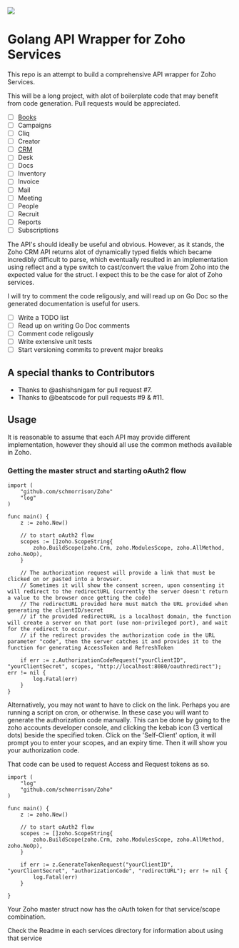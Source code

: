 [![](https://godoc.org/github.com/schmorrison/Zoho?status.svg)](http://godoc.org/github.com/schmorrison/Zoho)

# Golang API Wrapper for Zoho Services

This repo is an attempt to build a comprehensive API wrapper for Zoho Services.

This will be a long project, with alot of boilerplate code that may benefit from code generation. Pull requests would be appreciated.

- [ ] [Books](https://github.com/schmorrison/Zoho/tree/master/books)
- [ ] Campaigns
- [ ] Cliq
- [ ] Creator
- [ ] [CRM](https://github.com/schmorrison/Zoho/tree/master/crm)
- [ ] Desk
- [ ] Docs
- [ ] Inventory
- [ ] Invoice
- [ ] Mail
- [ ] Meeting
- [ ] People
- [ ] Recruit
- [ ] Reports
- [ ] Subscriptions

The API's should ideally be useful and obvious. However, as it stands, the Zoho CRM API returns alot of dynamically typed fields which became incredibly difficult to parse, which eventually resulted in an implementation using reflect and a type switch to cast/convert the value from Zoho into the expected value for the struct. I expect this to be the case for alot of Zoho services.

I will try to comment the code religously, and will read up on Go Doc so the generated documentation is useful for users.
- [ ] Write a TODO list
- [ ] Read up on writing Go Doc comments
- [ ] Comment code religously
- [ ] Write extensive unit tests
- [ ] Start versioning commits to prevent major breaks

## A special thanks to Contributors
- Thanks to @ashishsnigam for pull request #7.
- Thanks to @beatscode for pull requests #9 & #11.

## Usage

It is reasonable to assume that each API may provide different implementation, however they should all use the common methods available in Zoho.

### Getting the master struct and starting oAuth2 flow

    import (
        "github.com/schmorrison/Zoho"
        "log"
    )

    func main() {
        z := zoho.New()

        // to start oAuth2 flow
        scopes := []zoho.ScopeString{
            zoho.BuildScope(zoho.Crm, zoho.ModulesScope, zoho.AllMethod, zoho.NoOp),
        }

        // The authorization request will provide a link that must be clicked on or pasted into a browser.
        // Sometimes it will show the consent screen, upon consenting it will redirect to the redirectURL (currently the server doesn't return a value to the browser once getting the code)
        // The redirectURL provided here must match the URL provided when generating the clientID/secret
        // if the provided redirectURL is a localhost domain, the function will create a server on that port (use non-privileged port), and wait for the redirect to occur.
        // if the redirect provides the authorization code in the URL parameter "code", then the server catches it and provides it to the function for generating AccessToken and RefreshToken

        if err := z.AuthorizationCodeRequest("yourClientID", "yourClientSecret", scopes, "http://localhost:8080/oauthredirect"); err != nil {
            log.Fatal(err)
        }
    }

Alternatively, you may not want to have to click on the link. Perhaps you are running a script on cron, or otherwise. In these case you will want to generate the authorization code manually. This can be done by going to the zoho accounts developer console, and clicking the kebab icon (3 vertical dots) beside the specified token. Click on the 'Self-Client' option, it will prompt you to enter your scopes, and an expiry time. Then it will show you your authorization code.

That code can be used to request Access and Request tokens as so.

    import (
        "log"
        "github.com/schmorrison/Zoho"
    )

    func main() {
        z := zoho.New()

        // to start oAuth2 flow
        scopes := []zoho.ScopeString{
            zoho.BuildScope(zoho.Crm, zoho.ModulesScope, zoho.AllMethod, zoho.NoOp),
        }

        if err := z.GenerateTokenRequest("yourClientID", "yourClientSecret", "authorizationCode", "redirectURL"); err != nil {
            log.Fatal(err)
        }

    }

Your Zoho master struct now has the oAuth token for that service/scope combination.

Check the Readme in each services directory for information about using that service
